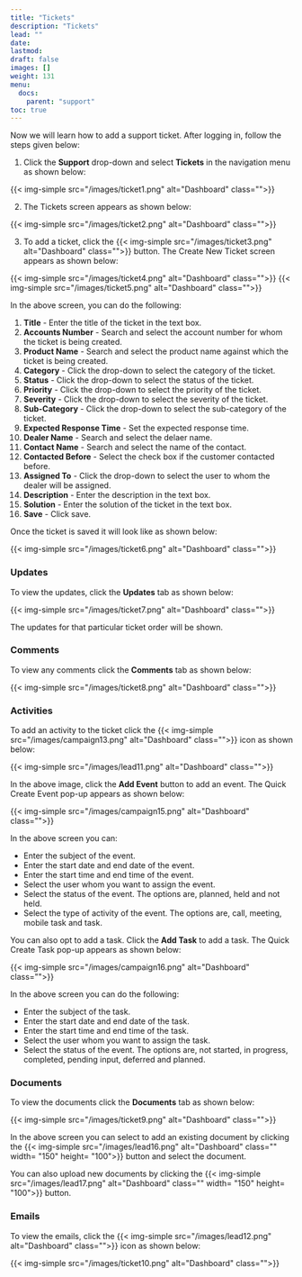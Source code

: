 ```yaml
---
title: "Tickets"
description: "Tickets"
lead: ""
date:
lastmod:
draft: false
images: []
weight: 131
menu:
  docs:
    parent: "support"
toc: true
---
```


Now we will learn how to add a support ticket. After logging in, follow the steps given below:

1.	Click the **Support** drop-down and select **Tickets** in the navigation menu as shown below:

 {{< img-simple src="/images/ticket1.png"  alt="Dashboard" class="">}}

2.	The Tickets screen appears as shown below:

 {{< img-simple src="/images/ticket2.png"  alt="Dashboard" class="">}}

3.	To add a ticket, click the  {{< img-simple src="/images/ticket3.png"  alt="Dashboard" class="">}} button. The Create New Ticket screen appears as shown below:

{{< img-simple src="/images/ticket4.png"  alt="Dashboard" class="">}}
{{< img-simple src="/images/ticket5.png"  alt="Dashboard" class="">}}

In the above screen, you can do the following:
1. **Title** - Enter the title of the ticket in the text box.
2. **Accounts Number** - Search and select the account number for whom the ticket is being created.
3. **Product Name** - Search and select the product name against which the ticket is being created.
4. **Category** - Click the drop-down to select the category of the ticket.
5. **Status** - Click the drop-down to select the status of the ticket.
6. **Priority** - Click the drop-down to select the priority of the ticket.
7. **Severity** - Click the drop-down to select the severity of the ticket.
8. **Sub-Category** - Click the drop-down to select the sub-category of the ticket.
9. **Expected Response Time** - Set the expected response time.
10. **Dealer Name** - Search and select the delaer name.
11. **Contact Name** - Search and select the name of the contact.
12. **Contacted Before** - Select the check box if the customer contacted before.
13. **Assigned To** - Click the drop-down to select the user to whom the dealer will be assigned.
14. **Description** - Enter the description in the text box.
15. **Solution** - Enter the solution of the ticket in the text box.
16. **Save** - Click save.

Once the ticket is saved it will look like as shown below:

{{< img-simple src="/images/ticket6.png"  alt="Dashboard" class="">}}

### Updates

To view the updates, click the **Updates** tab as shown below:

{{< img-simple src="/images/ticket7.png"  alt="Dashboard" class="">}}

The updates for that particular ticket order will be shown.

### Comments

To view any comments click the **Comments** tab as shown below:

{{< img-simple src="/images/ticket8.png"  alt="Dashboard" class="">}}

### Activities

To add an activity to the ticket click the {{< img-simple src="/images/campaign13.png"  alt="Dashboard" class="">}} icon as shown below:

{{< img-simple src="/images/lead11.png"  alt="Dashboard" class="">}}

In the above image, click the **Add Event** button to add an event. The Quick Create Event pop-up appears as shown below:

{{< img-simple src="/images/campaign15.png"  alt="Dashboard" class="">}}

In the above screen you can:

* Enter the subject of the event.
* Enter the start date and end date of the event.
* Enter the start time and end time of the event.
* Select the user whom you want to assign the event.
* Select the status of the event. The options are, planned, held and not held.
* Select the type of activity of the event. The options are, call, meeting, mobile task and task.

You can also opt to add a task. Click the **Add Task** to add a task. The Quick Create Task pop-up appears as shown below:

{{< img-simple src="/images/campaign16.png"  alt="Dashboard" class="">}}

In the above screen you can do the following:

* Enter the subject of the task.
* Enter the start date and end date of the task.
* Enter the start time and end time of the task.
* Select the user whom you want to assign the task.
* Select the status of the event. The options are, not started, in progress, completed,  pending input, deferred and planned.

### Documents

To view the documents click the **Documents** tab as shown below:

{{< img-simple src="/images/ticket9.png"  alt="Dashboard" class="">}}

In the above screen you can select to add an existing document by clicking the {{< img-simple src="/images/lead16.png"  alt="Dashboard" class="" width= "150" height= "100">}} button and select the document.

You can also upload new documents by clicking the {{< img-simple src="/images/lead17.png"  alt="Dashboard" class="" width= "150" height= "100">}} button.

### Emails

To view the emails, click the {{< img-simple src="/images/lead12.png"  alt="Dashboard" class="">}}  icon as shown below:

{{< img-simple src="/images/ticket10.png"  alt="Dashboard" class="">}}
